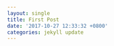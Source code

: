 ```yaml
---
layout: single
title: First Post
date: '2017-10-27 12:33:32 +0800'
categories: jekyll update
---
```

